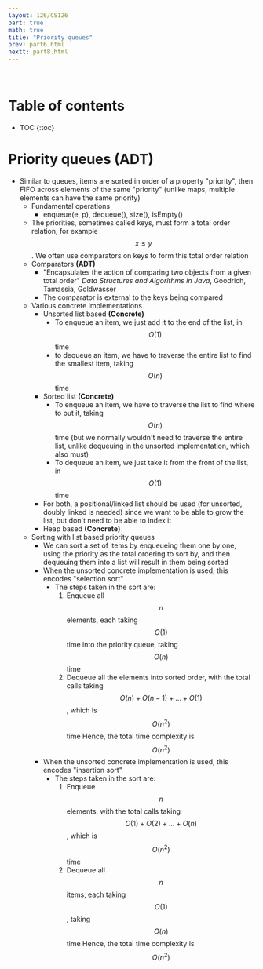 ```yaml
---
layout: 126/CS126
part: true
math: true
title: "Priority queues"
prev: part6.html
nextt: part8.html
---
```


<br/>

# Table of contents
* TOC
{:toc}

# Priority queues (ADT)

- Similar to queues, items are sorted in order of a property "priority", then FIFO across elements of the same "priority" (unlike maps, multiple elements can have the same priority)
  - Fundamental operations
    - enqueue(e, p), dequeue(), size(), isEmpty()
  - The priorities, sometimes called keys, must form a total order relation, for example $$x \leq y$$. We often use comparators on keys to form this total order relation
  - Comparators **(ADT)**
    - "Encapsulates the action of comparing two objects from a given total order" *Data Structures and Algorithms in Java*, Goodrich, Tamassia, Goldwasser
    - The comparator is external to the keys being compared
  - Various concrete implementations
    - Unsorted list based **(Concrete)**
      - To enqueue an item, we just add it to the end of the list, in $$O(1)$$ time
      - to dequeue an item, we have to traverse the entire list to find the smallest item, taking $$O(n)$$ time
    - Sorted list **(Concrete)**
      - To enqueue an item, we have to traverse the list to find where to put it, taking $$O(n)$$ time (but we normally wouldn't need to traverse the entire list, unlike dequeuing in the unsorted implementation, which also must)
      - To dequeue an item, we just take it from the front of the list, in $$O(1)$$ time
    - For both, a positional/linked list should be used (for unsorted, doubly linked is needed)  since we want to be able to grow the list, but don't need to be able to index it
    - Heap based **(Concrete)**
  - Sorting with list based priority queues
    - We can sort a set of items by enqueueing them one by one, using the priority as the total ordering to sort by, and then dequeuing them into a list will result in them being sorted
    - When the unsorted concrete implementation is used, this encodes "selection sort"
      - The steps taken in the sort are:
        1. Enqueue all $$n$$ elements, each taking $$O(1)$$ time into the priority queue, taking $$O(n)$$ time
        2. Dequeue all the elements into sorted order, with the total calls taking $$O(n) + O(n-1) + ... + O(1)$$, which is $$O(n^2)$$ time
        Hence, the total time complexity is $$O(n^2)$$
    - When the unsorted concrete implementation is used, this encodes "insertion sort"
      - The steps taken in the sort are:
        1. Enqueue $$n$$ elements, with the total calls taking $$O(1) + O(2) + ... + O(n)$$, which is $$O(n^2)$$ time
        2. Dequeue all $$n$$ items, each taking $$O(1)$$, taking $$O(n)$$ time
        Hence, the total time complexity is $$O(n^2)$$
